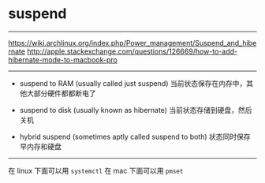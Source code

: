 # suspend

---

https://wiki.archlinux.org/index.php/Power_management/Suspend_and_hibernate
http://apple.stackexchange.com/questions/126669/how-to-add-hibernate-mode-to-macbook-pro

---

+ suspend to RAM (usually called just suspend)
    当前状态保存在内存中，其他大部分硬件都都断电了

+ suspend to disk (usually known as hibernate)
    当前状态存储到硬盘，然后关机

+ hybrid suspend (sometimes aptly called suspend to both)
    状态同时保存早内存和硬盘

---

在 linux 下面可以用 `systemctl`
在 mac 下面可以用 `pmset`
